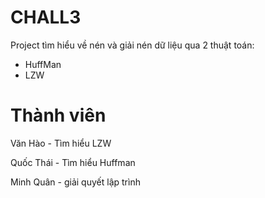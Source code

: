 # CHALL3 #
Project tìm hiểu về nén và giải nén dữ liệu qua 2 thuật toán:
<ul>
   <li>HuffMan </li>
   <li>LZW</li>
</ul>

# Thành viên #

Văn Hào - Tìm hiểu LZW

Quốc Thái - Tìm hiểu Huffman

Minh Quân - giải quyết lập trình
